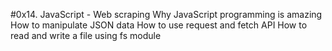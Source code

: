 #0x14. JavaScript - Web scraping
Why JavaScript programming is amazing
How to manipulate JSON data
How to use request and fetch API
How to read and write a file using fs module
